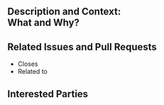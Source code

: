## Description and Context:<br> What and Why?
<!--
Provide a brief and concise description of your proposed change.
In particular: Why is this change required? What problem does it solve? Is this a breaking change?
-->

## Related Issues and Pull Requests
<!--
If applicable: how is this pull request related to other open issues or pull requests?
-->
* Closes
* Related to

## Interested Parties
<!--
If there's anyone you think should be looped in on this pull request,
feel free to @mention them here!
-->

